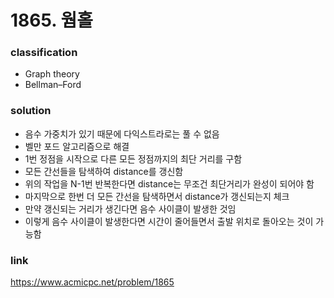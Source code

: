 # 1865. 웜홀

### classification
* Graph theory
* Bellman–Ford

### solution
* 음수 가중치가 있기 때문에 다익스트라로는 풀 수 없음
* 벨만 포드 알고리즘으로 해결
* 1번 정점을 시작으로 다른 모든 정점까지의 최단 거리를 구함
* 모든 간선들을 탐색하여 distance를 갱신함
* 위의 작업을 N-1번 반복한다면 distance는 무조건 최단거리가 완성이 되어야 함
* 마지막으로 한번 더 모든 간선을 탐색하면서 distance가 갱신되는지 체크
* 만약 갱신되는 거리가 생긴다면 음수 사이클이 발생한 것임
* 이렇게 음수 사이클이 발생한다면 시간이 줄어들면서 출발 위치로 돌아오는 것이 가능함

### link
https://www.acmicpc.net/problem/1865